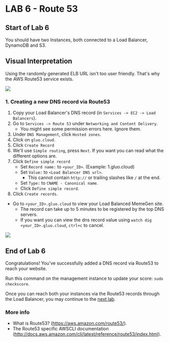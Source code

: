 # **LAB 6 - Route 53** #

## Start of Lab 6 ##
You should have two Instances, both connected to a Load Balancer, DynamoDB and S3.

## Visual Interpretation ##
Using the randomly generated ELB URL isn't too user friendly. That's why the AWS Route53 service exists.

![](../Images/Lab6.png?raw=true)

### 1. Creating a new DNS record via Route53 ###

1. Copy your Load Balancer's DNS record (in `Services -> EC2 -> Load Balancers`).
1. Go to `Services -> Route 53` under `Networking and Content Delivery`.
    * You might see some permission errors here. Ignore them.
1. Under `DNS Management`, click `Hosted zones`.
1. Click on `gluo.cloud`.
1. Click `Create Record`
1. We'll use `Simple routing`, press `Next`. If you want you can read what the different options are.
1. Click `Define simple record`
    * Set `Record name:` to `<your_ID>`. (Example: 1.gluo.cloud)
    * Set `Value:` to `<Load Balancer DNS url>`.
        * This cannot contain `http://` or trailing slashes like `/` at the end.
    * Set `Type:` to `CNAME - Canonical name`.
    * Click `Define simple record`.
1. Click `Create records`.

* Go to `<your_ID>.gluo.cloud` to view your Load Balanced MemeGen site.
    * The record can take up to 5 minutes to be registered by the top DNS servers. 
    * If you want you can view the dns record value using `watch dig <your_ID>.gluo.cloud`, `ctrl+c` to cancel.
    
![](../Images/Route53BrowseToLoadBalancer.png?raw=true)

## End of Lab 6 ##
Congratulations! You've successfully added a DNS record via Route53 to reach your website.

Run this command on the management instance to update your score: `sudo checkscore`.

Once you can reach both your instances via the Route53 records through the Load Balancer, you may continue to the [next lab](../Lab%207%20-%20ASG%20and%20LC%20(infra%201.0)).

### More info ###

* What is Route53? (https://aws.amazon.com/route53/).
* The Route53 specific AWSCLI documentation (http://docs.aws.amazon.com/cli/latest/reference/route53/index.html).
